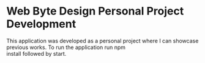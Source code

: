 # Web Byte Design Personal Project Development

This application was developed as a personal project where I can showcase previous works. To run the application run npm </br>
install followed by start. 



